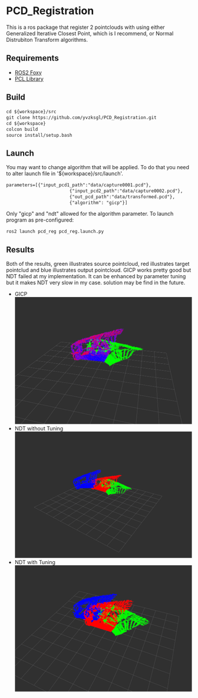 # PCD_Registration

This is a ros package that register 2 pointclouds with using either Generalized Iterative Closest Point, which is I recommend, or Normal Distrubiton Transform algorithms.

## Requirements
- [ROS2 Foxy](https://docs.ros.org/en/foxy/Installation/Ubuntu-Install-Debians.html)
- [PCL Library](https://pointclouds.org/downloads/)

## Build

```
cd ${workspace}/src
git clone https://github.com/yvzksgl/PCD_Registration.git
cd ${workspace}
colcon build
source install/setup.bash
```

## Launch
You may want to change algorithm that will be applied. To do that you need to alter launch file in '${workspace}/src/launch'.
```
parameters=[{"input_pcd1_path":"data/capture0001.pcd"},
                        {"input_pcd2_path":"data/capture0002.pcd"},
                        {"out_pcd_path":"data/transformed.pcd"},
                        {"algorithm": "gicp"}]
```
Only "gicp" and "ndt" allowed for the algorithm parameter. To launch program as pre-configured:
```
ros2 launch pcd_reg pcd_reg.launch.py
```
## Results
Both of the results, green illustrates source pointcloud, red illustrates target pointclud and blue illustrates output pointcloud. GICP works pretty good but NDT failed at my implementation. It can be enhanced by parameter tuning but it makes NDT very slow in my case. solution may be find in the future. 
- GICP
![gicp rviz2 output](images/gicp_rviz2.png)
- NDT without Tuning
![ndt rviz2 output](images/ndt_rviz2.png)
- NDT with Tuning
![ndt rviz2 output](images/ndt_rviz2_2.png)

